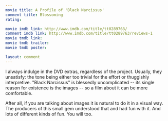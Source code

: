 ```yaml
---
movie title: A Profile of 'Black Narcissus'
comment title: Blossoming
rating: 

movie imdb link: http://www.imdb.com/title/tt0289763/
comment imdb link: http://www.imdb.com/title/tt0289763/reviews-1
movie tmdb link: 
movie tmdb trailer: 
movie tmdb poster: 

layout: comment
---
```


I always indulge in the DVD extras, regardless of the project. Usually, they unsatisfy: the tone being either too trivial for the effort or thuggishly interpretive. "Black Narcissus" is blessedly uncomplicated -- its single reason for existence is the images -- so a film about it can be more comfortable.

After all, if you are talking about images it is natural to do it in a visual way. The producers of this small gem understood that and had fun with it. And lots of different kinds of fun. You will too.